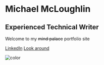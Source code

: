 
<h1>Michael McLoughlin</h1>

<h2>Experienced Technical Writer</h2>

<p>Welcome to my <strike>mind palace</strike> portfolio site</p>

[LinkedIn](https://www.linkedin.com/in/michael-m-1960969b/) [Look around](#main)

![color](#ffffff)



